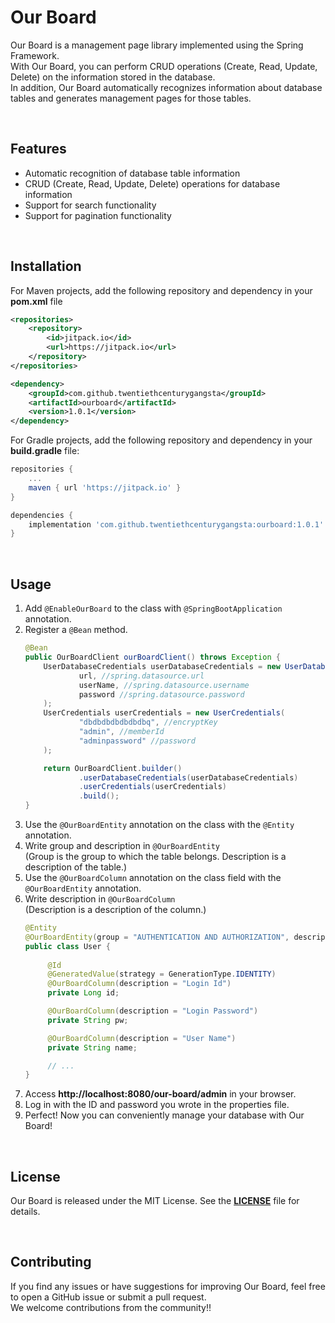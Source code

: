 # Our Board
Our Board is a management page library implemented using the Spring Framework.   
With Our Board, you can perform CRUD operations (Create, Read, Update, Delete) on the information stored in the database.   
In addition, Our Board automatically recognizes information about database tables and generates management pages for those tables.

<br/>

## Features
- Automatic recognition of database table information
- CRUD (Create, Read, Update, Delete) operations for database information
- Support for search functionality
- Support for pagination functionality

<br/>

## Installation
For Maven projects, add the following repository and dependency in your **pom.xml** file
```xml
<repositories>
    <repository>
        <id>jitpack.io</id>
        <url>https://jitpack.io</url>
    </repository>
</repositories>
```
```xml
<dependency>
    <groupId>com.github.twentiethcenturygangsta</groupId>
    <artifactId>ourboard</artifactId>
    <version>1.0.1</version>
</dependency>
```
For Gradle projects, add the following repository and dependency in your **build.gradle** file:
```groovy
repositories {
    ...
    maven { url 'https://jitpack.io' }
}
```
```groovy
dependencies {
    implementation 'com.github.twentiethcenturygangsta:ourboard:1.0.1'
}
```

<br/>

## Usage
1. Add ``@EnableOurBoard`` to the class with ``@SpringBootApplication`` annotation.
2. Register a ``@Bean`` method.
   ```java
   @Bean
   public OurBoardClient ourBoardClient() throws Exception {
       UserDatabaseCredentials userDatabaseCredentials = new UserDatabaseCredentials(
               url, //spring.datasource.url
               userName, //spring.datasource.username
               password //spring.datasource.password
       );
       UserCredentials userCredentials = new UserCredentials(
               "dbdbdbdbdbdbdbq", //encryptKey
               "admin", //memberId
               "adminpassword" //password
       );

       return OurBoardClient.builder()
               .userDatabaseCredentials(userDatabaseCredentials)
               .userCredentials(userCredentials)
               .build();
   }
   ``` 
3. Use the ``@OurBoardEntity`` annotation on the class with the ``@Entity`` annotation.
4. Write group and description in ``@OurBoardEntity``   
   (Group is the group to which the table belongs. Description is a description of the table.)
5. Use the ``@OurBoardColumn`` annotation on the class field with the ``@OurBoardEntity`` annotation.
6. Write description in ``@OurBoardColumn``  
   (Description is a description of the column.)
   ```java
   @Entity
   @OurBoardEntity(group = "AUTHENTICATION AND AUTHORIZATION", description = "Admin Account")
   public class User {
    
        @Id
        @GeneratedValue(strategy = GenerationType.IDENTITY)
        @OurBoardColumn(description = "Login Id")
        private Long id;
   
        @OurBoardColumn(description = "Login Password")
        private String pw;
   
        @OurBoardColumn(description = "User Name")
        private String name;
   
        // ...
   }
   ``` 
7. Access **http://localhost:8080/our-board/admin** in your browser.
8. Log in with the ID and password you wrote in the properties file.
9. Perfect! Now you can conveniently manage your database with Our Board!

<br/>

## License
Our Board is released under the MIT License. See the **[LICENSE][licenseLink]** file for details.

<br/>

## Contributing
If you find any issues or have suggestions for improving Our Board, feel free to open a GitHub issue or submit a pull request.   
We welcome contributions from the community!!


[licenseLink]: LICENSE.md
